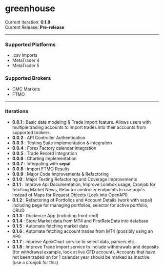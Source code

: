 # greenhouse

Current Iteration: **0.1.8**\
Current Release: **Pre-release**

---

### Supported Platforms
- .csv Imports
- MetaTrader 4
- MetaTrader 5

### Supported Brokers
- CMC Markets
- FTMO

---

### Iterations
- **0.0.1** : Basic data modeling & Trade Import feature. Allows users with multiple trading accounts to import trades into their accounts from supported brokers.
- **0.0.2** : API Controller Authentication
- **0.0.3** : Testing Suite implementation & integration
- **0.0.4** : Forex Factory calendar integration
- **0.0.5** : Trade Record Integration
- **0.0.6** : Charting Implementation
- **0.0.7** : Integrating with **sepal**
- **0.0.8** : Import FTMO Results
- **0.0.9** : Major Code Improvements & Refactoring
- **0.1.0** : Major Testing Refactoring and Coverage Improvements
- **0.1.1** : Improve Api Documentation, Improve Lombok usage, Cronjob for fetching Market News, Refactor controller endpoints to use pojo's instead of Maps for Request Objects (Look into OpenAPI)
- **0.1.2** : Refactoring of Portfolios and Account Details (work with sepal) including page for managing portfolios, selector for active portfolio, CRUD
- **0.1.3** : Dockerize App (including front-end)
- **0.1.4** : Store Market data from MT4 and FirstRateData into database
- **0.1.5** : Automate fetching market data
- **0.1.6** : Automate fetching account trades from MT4 (possibly using an API)
- **0.1.7** : Improve ApexChart service to select data, parsers etc...
- **0.1.8** : Improve Trade import service to include withdrawals and deposits (for withdrawal example, look at live CFD account), Accounts that have not been traded on for 1 calendar year should be marked as inactive (use a cronjob for this)